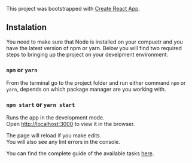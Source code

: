 This project was bootstrapped with [Create React App](https://github.com/facebookincubator/create-react-app).

## Instalation
You need to make sure that Node is installed on your compuetr and you have the latest version of npm or yarn. Below you will find two required steps to bringing up the project on your develpment environment.<br>

### `npm` or `yarn`
From the terminal go to the project folder and run either command `npm` or `yarn`, depends on which package manager are you working with.<br>

### `npm start` or `yarn start`

Runs the app in the development mode.<br>
Open [http://localhost:3000](http://localhost:3000) to view it in the browser.

The page will reload if you make edits.<br>
You will also see any lint errors in the console.

You can find the complete guide of the available tasks [here](https://github.com/facebookincubator/create-react-app/blob/master/packages/react-scripts/template/README.md).

